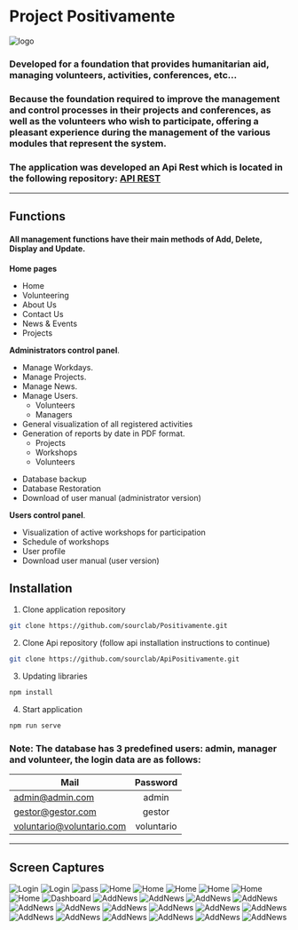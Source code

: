 # Project Positivamente

![logo](./src/assets/captures/logo.png "Logo positively")

### Developed for a foundation that provides humanitarian aid, managing volunteers, activities, conferences, etc...

### Because the foundation required to improve the management and control processes in their projects and conferences, as well as the volunteers who wish to participate, offering a pleasant experience during the management of the various modules that represent the system.

### The application was developed an Api Rest which is located in the following repository: [API REST](https://github.com/sourclab/ApiPositivamente)

---

## Functions

#### **All management functions have their main methods of Add, Delete, Display and Update**.

**Home pages**

- Home
- Volunteering
- About Us
- Contact Us
- News & Events
- Projects

**Administrators control panel**.

- Manage Workdays.
- Manage Projects.
- Manage News.
- Manage Users.
  - Volunteers
  - Managers
- General visualization of all registered activities
- Generation of reports by date in PDF format.
  - Projects
  - Workshops
  - Volunteers

* Database backup
* Database Restoration
* Download of user manual (administrator version)

**Users control panel**.

- Visualization of active workshops for participation
- Schedule of workshops
- User profile
- Download user manual (user version)

## Installation

1. Clone application repository

```bash
git clone https://github.com/sourclab/Positivamente.git
```

2. Clone Api repository (follow api installation instructions to continue)

```bash
git clone https://github.com/sourclab/ApiPositivamente.git
```

3. Updating libraries

```bash
npm install
```

4. Start application

```bash
npm run serve
```

### Note: The database has 3 predefined users: admin, manager and volunteer, the login data are as follows:

| Mail                      |  Password  |
| ------------------------- | :--------: |
| admin@admin.com           |   admin    |
| gestor@gestor.com         |   gestor   |
| voluntario@voluntario.com | voluntario |

---

## Screen Captures

![Login](./src/assets/captures/chrome_HPH1r7V0mg.gif "gif")
![Login](./src/assets/captures/login.png "login")
![pass](./src/assets/captures/pass.png "pass")
![Home](./src/assets/captures/Screenshot_1.png "Home")
![Home](./src/assets/captures/Screenshot_2.png "Home")
![Home](./src/assets/captures/Screenshot_3.png "Home")
![Home](./src/assets/captures/Screenshot_4.png "Home")
![Home](./src/assets/captures/Screenshot_5.png "Home")
![Home](./src/assets/captures/Screenshot_6.png "Home")
![Dashboard](./src/assets/captures/ini.png "Dashboard")
![AddNews](./src/assets/captures/Screenshot_13.png "Añadir noticias")
![AddNews](./src/assets/captures/Screenshot_14.png "Display registered news")
![AddNews](./src/assets/captures/Screenshot_15.png "Display registered projects")
![AddNews](./src/assets/captures/Screenshot_16.png "New project")
![AddNews](./src/assets/captures/Screenshot_17.png "View logged journeys")
![AddNews](./src/assets/captures/Screenshot_18.png "New journey")
![AddNews](./src/assets/captures/Screenshot_19.png "User management")
![AddNews](./src/assets/captures/Screenshot_20.png "Schedule of activities")
![AddNews](./src/assets/captures/Screenshot_21.png "Generation of reports in PDF file")
![AddNews](./src/assets/captures/Screenshot_22.png "Generation of reports in PDF file projects")
![AddNews](./src/assets/captures/Screenshot_24.png "Generation of reports in PDF file volunteers")
![AddNews](./src/assets/captures/Screenshot_25.png "Administrator management")
![AddNews](./src/assets/captures/Screenshot_26.png "Administrator management")
![AddNews](./src/assets/captures/Screenshot_31.png "User profile")
![AddNews](./src/assets/captures/Screenshot_32.png "User profile")
![AddNews](./src/assets/captures/Screenshot_33.png "Display of days assigned to a user")
